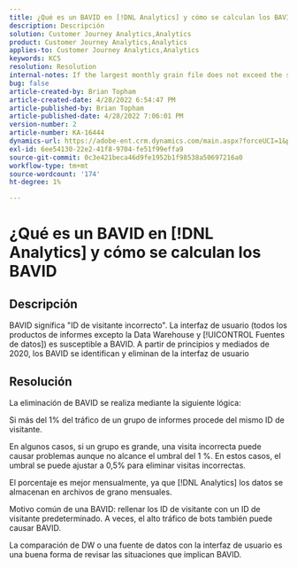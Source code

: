 ```yaml
---
title: ¿Qué es un BAVID en [!DNL Analytics] y cómo se calculan los BAVID
description: Descripción
solution: Customer Journey Analytics,Analytics
product: Customer Journey Analytics,Analytics
applies-to: Customer Journey Analytics,Analytics
keywords: KCS
resolution: Resolution
internal-notes: If the largest monthly grain file does not exceed the size threshold (250MB default), we do not examine the suite for bad visids.
bug: false
article-created-by: Brian Topham
article-created-date: 4/28/2022 6:54:47 PM
article-published-by: Brian Topham
article-published-date: 4/28/2022 7:06:01 PM
version-number: 2
article-number: KA-16444
dynamics-url: https://adobe-ent.crm.dynamics.com/main.aspx?forceUCI=1&pagetype=entityrecord&etn=knowledgearticle&id=ff03cea8-24c7-ec11-a7b6-0022480a1b03
exl-id: 6ee54130-22e2-41f8-9704-fe51f99effa9
source-git-commit: 0c3e421beca46d9fe1952b1f98538a50697216a0
workflow-type: tm+mt
source-wordcount: '174'
ht-degree: 1%

---
```


# ¿Qué es un BAVID en [!DNL Analytics] y cómo se calculan los BAVID

## Descripción


BAVID significa &quot;ID de visitante incorrecto&quot;. La interfaz de usuario (todos los productos de informes excepto la Data Warehouse y [!UICONTROL Fuentes de datos]) es susceptible a BAVID.
A partir de principios y mediados de 2020, los BAVID se identifican y eliminan de la interfaz de usuario






## Resolución


La eliminación de BAVID se realiza mediante la siguiente lógica:

Si más del 1% del tráfico de un grupo de informes procede del mismo ID de visitante.

En algunos casos, si un grupo es grande, una visita incorrecta puede causar problemas aunque no alcance el umbral del 1 %. En estos casos, el umbral se puede ajustar a 0,5% para eliminar visitas incorrectas.

El porcentaje es mejor mensualmente, ya que [!DNL Analytics] los datos se almacenan en archivos de grano mensuales.



Motivo común de una BAVID: rellenar los ID de visitante con un ID de visitante predeterminado. A veces, el alto tráfico de bots también puede causar BAVID.

La comparación de DW o una fuente de datos con la interfaz de usuario es una buena forma de revisar las situaciones que implican BAVID.
